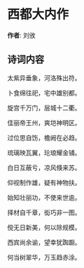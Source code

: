 # 西都大内作

**作者**: 刘攽

## 诗词内容

太紫异垂象，河洛殊出符。

卜食绵往祀，宅中雄别都。

旋宫千万门，层城十二衢。

佳丽帝王州，爽垲神明区。

过位思自饬，檐阙在必趋。

琉璃映瓦翼，玱琅耀金铺。

白日互蔽亏，凉风倏来苏。

仰视制作雄，疑有神物扶。

始知壮丽功，不使来世逾。

择材自千章，衒巧非一图。

傥无日新美，何以除规模。

西宾尚余谕，望幸犹踟蹰。

何当树翠华，万玉趋赤涂。

